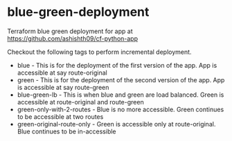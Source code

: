 # blue-green-deployment
Terraform blue green deployment for app at https://github.com/ashishth09/cf-python-app

Checkout the following tags to perform incremental deployment.
 * blue - This is for the deployment of the first version of the app. App is accessible at say route-original
 * green - This is for the deployment of the second version of the app. App is accessible at say route-green
 * blue-green-lb - This is when blue and green are load balanced. Green is accessible at route-original and route-green
 * green-only-with-2-routes - Blue is no more accessible. Green continues to be accessible at two routes
 * green-original-route-only - Green is accessible only at route-original. Blue continues to be in-accessible
 
 
